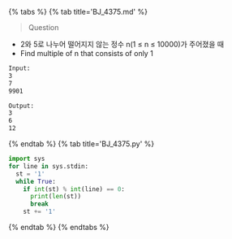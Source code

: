 {% tabs %}
{% tab title='BJ_4375.md' %}

> Question

* 2와 5로 나누어 떨어지지 않는 정수 n(1 ≤ n ≤ 10000)가 주어졌을 때
* Find multiple of n that consists of only 1

```txt
Input:
3
7
9901

Output:
3
6
12
```

{% endtab %}
{% tab title='BJ_4375.py' %}

```py
import sys
for line in sys.stdin:
  st = '1'
  while True:
    if int(st) % int(line) == 0:
      print(len(st))
      break
    st += '1'
```

{% endtab %}
{% endtabs %}
